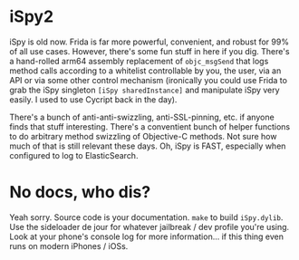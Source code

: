 # iSpy2
iSpy is old now. Frida is far more powerful, convenient, and robust for 99% of all use cases. However, there's some fun stuff in here if you dig. There's a hand-rolled arm64 assembly replacement of `objc_msgSend` that logs method calls according to a whitelist controllable by you, the user, via an API or via some other control mechanism (ironically you could use Frida to grab the iSpy singleton `[iSpy sharedInstance]` and manipulate iSpy very easily. I used to use Cycript back in the day). 

There's a bunch of anti-anti-swizzling, anti-SSL-pinning, etc. if anyone finds that stuff interesting. There's a conventient bunch of helper functions to do arbitrary method swizzling of Objective-C methods. Not sure how much of that is still relevant these days. Oh, iSpy is FAST, especially when configured to log to ElasticSearch.

# No docs, who dis?
Yeah sorry. Source code is your documentation. `make` to build `iSpy.dylib`. Use the sideloader de jour for whatever jailbreak / dev profile you're using. Look at your phone's console log for more information... if this thing even runs on modern iPhones / iOSs.  
